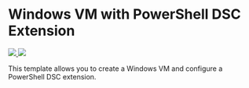 # Windows VM with PowerShell DSC Extension

<a href="https://portal.azure.com/#create/Microsoft.Template/uri/https%3A%2F%2Fraw.githubusercontent.com/LODSContent/ChallengeLabs_Resources/master/ais-008/windows-vm-with-dsc-extension/azuredeploy.json" target="_blank">
    <img src="http://azuredeploy.net/deploybutton.png"/>
</a>
<a href="http://armviz.io/#/?load=https%3A%2F%2Fraw.githubusercontent.com%2Fraw.githubusercontent.com/LODSContent/ChallengeLabs_Resources/master/ais-008/windows-vm-with-dsc-extension/azuredeploy.json" target="_blank">
    <img src="http://armviz.io/visualizebutton.png"/>
</a>

This template allows you to create a Windows VM and configure a PowerShell DSC extension.
